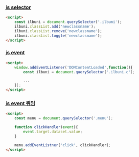 ### <u>js selector</u>

```html
<script>
    const ilbuni = document.querySelector('.ilbuni');
    ilbuni.classList.add('newclassname');
    ilbuni.classList.remove('newclassname');
    ilbuni.classList.toggle('newclassname');
</script>
```


### <u>js event</u>
```html
<script>
    window.addEventListener('DOMContentLoaded',function(){
        const ilbuni = document.querySelector('.ilbuni.c');

        ...
    });
</script>
```


### <u>js event 위임</u>
```html
<script>
    const menu = document.querySelector('.menu');

    function clickHandler(event){
        event.target.dataset.value;
    }

    menu.addEventListner('click', clickHandler);
</script>
```